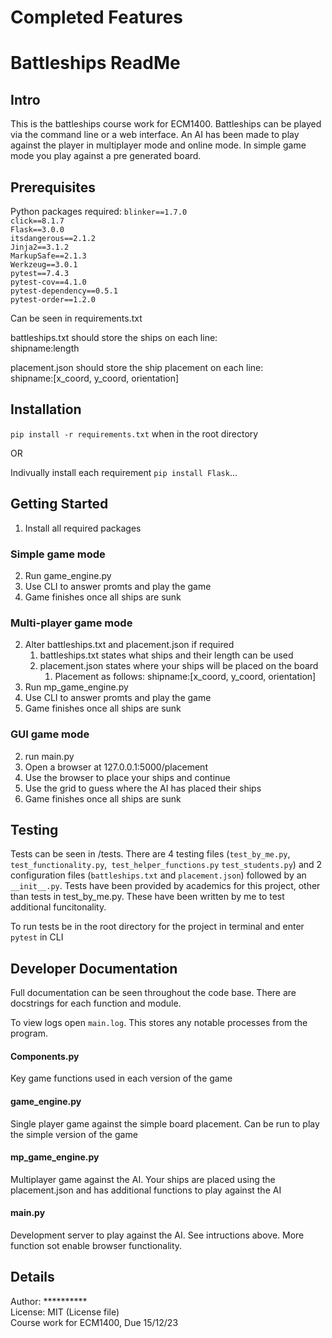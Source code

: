 # Completed Features
<!-- TODO all completed features -->

# Battleships ReadMe

## Intro
This is the battleships course work for ECM1400. Battleships can be played via the command line or a web interface. An AI has been made to play against the player in multiplayer mode and online mode. In simple game mode you play against a pre generated board. 

## Prerequisites

Python packages required:
`blinker==1.7.0` <br>
`click==8.1.7`<br>
`Flask==3.0.0`<br>
`itsdangerous==2.1.2` <br>
`Jinja2==3.1.2`<br>
`MarkupSafe==2.1.3`<br>
`Werkzeug==3.0.1`<br>
`pytest==7.4.3`<br>
`pytest-cov==4.1.0`<br>
`pytest-dependency==0.5.1`<br>
`pytest-order==1.2.0`<br>

Can be seen in requirements.txt

battleships.txt should store the ships on each line:<br>
shipname:length

placement.json should store the ship placement on each line:<br>
shipname:[x_coord, y_coord, orientation] 

## Installation

`pip install -r requirements.txt` when in the root directory

OR

Indivually install each requirement
`pip install Flask`...

## Getting Started
1. Install all required packages

### Simple game mode
2. Run game_engine.py
3. Use CLI to answer promts and play the game
4. Game finishes once all ships are sunk

### Multi-player game mode
2. Alter battleships.txt and placement.json if required
    1. battleships.txt states what ships and their length can be used
    2. placement.json states where your ships will be placed on the board
        1. Placement as follows: shipname:[x_coord, y_coord, orientation]
3. Run mp_game_engine.py
4. Use CLI to answer promts and play the game
5. Game finishes once all ships are sunk

### GUI game mode
2. run main.py
3. Open a browser at 127.0.0.1:5000/placement
4. Use the browser to place your ships and continue
5. Use the grid to guess where the AI has placed their ships
6. Game finishes once all ships are sunk

## Testing
Tests can be seen in /tests. There are 4 testing files (`test_by_me.py`, `test_functionality.py`,` test_helper_functions.py` `test_students.py`) and 2 configuration files (`battleships.txt` and `placement.json`) followed by an `__init__.py`. Tests have been provided by academics for this project, other than tests in test_by_me.py. These have been written by me to test additional funcitonality. 

To run tests be in the root directory for the project in terminal and enter `pytest` in CLI

## Developer Documentation
Full documentation can be seen throughout the code base. There are docstrings for each function and module. 
<!-- TODO sphinx documenation -->

To view logs open `main.log`. This stores any notable processes from the program.

#### Components.py
Key game functions used in each version of the game

#### game_engine.py
Single player game against the simple board placement. Can be run to play the simple version of the game

#### mp_game_engine.py
Multiplayer game against the AI. Your ships are placed using the placement.json and has additional functions to play against the AI

#### main.py
Development server to play against the AI. See intructions above. More function sot enable browser functionality.

## Details
Author: ********** <br>
License: MIT (License file)<br>
Course work for ECM1400, Due 15/12/23